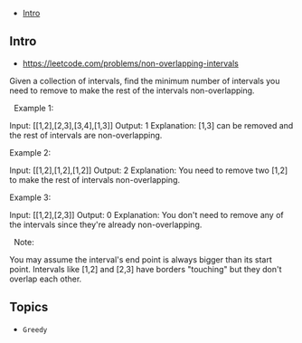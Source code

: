 - [Intro](#intro)

## Intro

- https://leetcode.com/problems/non-overlapping-intervals

Given a collection of intervals, find the minimum number of intervals you need to remove to make the rest of the intervals non-overlapping.


 
Example 1:

Input: [[1,2],[2,3],[3,4],[1,3]]
Output: 1
Explanation: [1,3] can be removed and the rest of intervals are non-overlapping.

Example 2:

Input: [[1,2],[1,2],[1,2]]
Output: 2
Explanation: You need to remove two [1,2] to make the rest of intervals non-overlapping.

Example 3:

Input: [[1,2],[2,3]]
Output: 0
Explanation: You don't need to remove any of the intervals since they're already non-overlapping.

 
Note:

You may assume the interval's end point is always bigger than its start point.
Intervals like [1,2] and [2,3] have borders "touching" but they don't overlap each other.



## Topics

- `Greedy`


